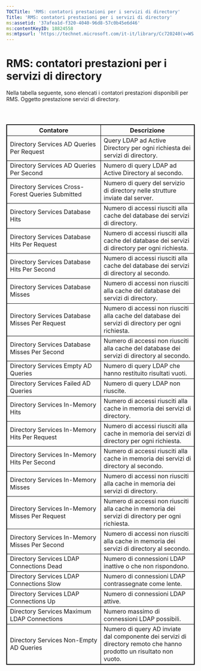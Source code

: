 ```yaml
---
TOCTitle: 'RMS: contatori prestazioni per i servizi di directory'
Title: 'RMS: contatori prestazioni per i servizi di directory'
ms:assetid: '37afea1d-f320-4040-96d8-57c0b45e6d46'
ms:contentKeyID: 18824558
ms:mtpsurl: 'https://technet.microsoft.com/it-it/library/Cc720240(v=WS.10)'
---
```


RMS: contatori prestazioni per i servizi di directory
=====================================================

Nella tabella seguente, sono elencati i contatori prestazioni disponibili per RMS. Oggetto prestazione servizi di directory.

###  

 
<table style="border:1px solid black;">
<colgroup>
<col width="50%" />
<col width="50%" />
</colgroup>
<thead>
<tr class="header">
<th style="border:1px solid black;" >Contatore</th>
<th style="border:1px solid black;" >Descrizione</th>
</tr>
</thead>
<tbody>
<tr class="odd">
<td style="border:1px solid black;">Directory Services AD Queries Per Request</td>
<td style="border:1px solid black;">Query LDAP ad Active Directory per ogni richiesta dei servizi di directory.</td>
</tr>
<tr class="even">
<td style="border:1px solid black;">Directory Services AD Queries Per Second</td>
<td style="border:1px solid black;">Numero di query LDAP ad Active Directory al secondo.</td>
</tr>
<tr class="odd">
<td style="border:1px solid black;">Directory Services Cross-Forest Queries Submitted</td>
<td style="border:1px solid black;">Numero di query del servizio di directory nelle strutture inviate dal server.</td>
</tr>
<tr class="even">
<td style="border:1px solid black;">Directory Services Database Hits</td>
<td style="border:1px solid black;">Numero di accessi riusciti alla cache del database dei servizi di directory.</td>
</tr>
<tr class="odd">
<td style="border:1px solid black;">Directory Services Database Hits Per Request</td>
<td style="border:1px solid black;">Numero di accessi riusciti alla cache del database dei servizi di directory per ogni richiesta.</td>
</tr>
<tr class="even">
<td style="border:1px solid black;">Directory Services Database Hits Per Second</td>
<td style="border:1px solid black;">Numero di accessi riusciti alla cache del database dei servizi di directory al secondo.</td>
</tr>
<tr class="odd">
<td style="border:1px solid black;">Directory Services Database Misses</td>
<td style="border:1px solid black;">Numero di accessi non riusciti alla cache del database dei servizi di directory.</td>
</tr>
<tr class="even">
<td style="border:1px solid black;">Directory Services Database Misses Per Request</td>
<td style="border:1px solid black;">Numero di accessi non riusciti alla cache del database dei servizi di directory per ogni richiesta.</td>
</tr>
<tr class="odd">
<td style="border:1px solid black;">Directory Services Database Misses Per Second</td>
<td style="border:1px solid black;">Numero di accessi non riusciti alla cache del database dei servizi di directory al secondo.</td>
</tr>
<tr class="even">
<td style="border:1px solid black;">Directory Services Empty AD Queries</td>
<td style="border:1px solid black;">Numero di query LDAP che hanno restituito risultati vuoti.</td>
</tr>
<tr class="odd">
<td style="border:1px solid black;">Directory Services Failed AD Queries</td>
<td style="border:1px solid black;">Numero di query LDAP non riuscite.</td>
</tr>
<tr class="even">
<td style="border:1px solid black;">Directory Services In-Memory Hits</td>
<td style="border:1px solid black;">Numero di accessi riusciti alla cache in memoria dei servizi di directory.</td>
</tr>
<tr class="odd">
<td style="border:1px solid black;">Directory Services In-Memory Hits Per Request</td>
<td style="border:1px solid black;">Numero di accessi riusciti alla cache in memoria dei servizi di directory per ogni richiesta.</td>
</tr>
<tr class="even">
<td style="border:1px solid black;">Directory Services In-Memory Hits Per Second</td>
<td style="border:1px solid black;">Numero di accessi riusciti alla cache in memoria dei servizi di directory al secondo.</td>
</tr>
<tr class="odd">
<td style="border:1px solid black;">Directory Services In-Memory Misses</td>
<td style="border:1px solid black;">Numero di accessi non riusciti alla cache in memoria dei servizi di directory.</td>
</tr>
<tr class="even">
<td style="border:1px solid black;">Directory Services In-Memory Misses Per Request</td>
<td style="border:1px solid black;">Numero di accessi non riusciti alla cache in memoria dei servizi di directory per ogni richiesta.</td>
</tr>
<tr class="odd">
<td style="border:1px solid black;">Directory Services In-Memory Misses Per Second</td>
<td style="border:1px solid black;">Numero di accessi non riusciti alla cache in memoria dei servizi di directory al secondo.</td>
</tr>
<tr class="even">
<td style="border:1px solid black;">Directory Services LDAP Connections Dead</td>
<td style="border:1px solid black;">Numero di connessioni LDAP inattive o che non rispondono.</td>
</tr>
<tr class="odd">
<td style="border:1px solid black;">Directory Services LDAP Connections Slow</td>
<td style="border:1px solid black;">Numero di connessioni LDAP contrassegnate come lente.</td>
</tr>
<tr class="even">
<td style="border:1px solid black;">Directory Services LDAP Connections Up</td>
<td style="border:1px solid black;">Numero di connessioni LDAP attive.</td>
</tr>
<tr class="odd">
<td style="border:1px solid black;">Directory Services Maximum LDAP Connections</td>
<td style="border:1px solid black;">Numero massimo di connessioni LDAP possibili.</td>
</tr>
<tr class="even">
<td style="border:1px solid black;">Directory Services Non-Empty AD Queries</td>
<td style="border:1px solid black;">Numero di query AD inviate dal componente dei servizi di directory remoto che hanno prodotto un risultato non vuoto.</td>
</tr>
</tbody>
</table>
